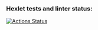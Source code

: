### Hexlet tests and linter status:
[![Actions Status](https://github.com/tommypastva/python-project-49/actions/workflows/hexlet-check.yml/badge.svg)](https://github.com/tommypastva/python-project-49/actions)